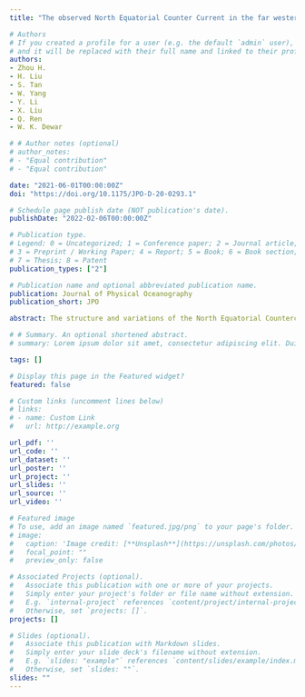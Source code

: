 ```yaml
---
title: "The observed North Equatorial Counter Current in the far western Pacific Ocean during the 2014-2016 El Niño"

# Authors
# If you created a profile for a user (e.g. the default `admin` user), write the username (folder name) here 
# and it will be replaced with their full name and linked to their profile.
authors:
- Zhou H.
- H. Liu
- S. Tan
- W. Yang
- Y. Li
- X. Liu
- Q. Ren
- W. K. Dewar

# # Author notes (optional)
# author_notes:
# - "Equal contribution"
# - "Equal contribution"

date: "2021-06-01T00:00:00Z"
doi: "https://doi.org/10.1175/JPO-D-20-0293.1"

# Schedule page publish date (NOT publication's date).
publishDate: "2022-02-06T00:00:00Z"

# Publication type.
# Legend: 0 = Uncategorized; 1 = Conference paper; 2 = Journal article;
# 3 = Preprint / Working Paper; 4 = Report; 5 = Book; 6 = Book section;
# 7 = Thesis; 8 = Patent
publication_types: ["2"]

# Publication name and optional abbreviated publication name.
publication: Journal of Physical Oceanography
publication_short: JPO

abstract: The structure and variations of the North Equatorial Countercurrent (NECC) in the far western Pacific Ocean during 2014–16 are investigated using repeated in situ hydrographic data, altimeter data, Argo data, and reanalysis data. The NECC shifted ~1° southward and intensified significantly with its transport exceeding 40 Sv (1 Sv ≡ 106 m3 s−1), nearly double its climatology value, during the developing phase of the 2015/16 El Niño event. Observations show that the 2015/16 El Niño exerted a comparable impact on the NECC with that of the extreme 1997/98 El Niño in the far western Pacific Ocean. Baroclinic instability provided the primary energy source for the eddy kinetic energy (EKE) in the 2015/16 El Niño, which differs from the traditional understanding of the energy source of EKE as barotropic instability in low-latitude ocean. The enhanced vertical shear and the reduced density jump between the NECC layer and the North Equatorial Subsurface Current (NESC) layer renders the NECC–NESC system baroclinically unstable in the western Pacific Ocean during El Niño developing phase. The eddy–mean flow interactions here are diverse associated with various states of El Niño–Southern Oscillation (ENSO).

# # Summary. An optional shortened abstract.
# summary: Lorem ipsum dolor sit amet, consectetur adipiscing elit. Duis posuere tellus ac convallis placerat. Proin tincidunt magna sed ex sollicitudin condimentum.

tags: []

# Display this page in the Featured widget?
featured: false

# Custom links (uncomment lines below)
# links:
# - name: Custom Link
#   url: http://example.org

url_pdf: ''
url_code: ''
url_dataset: ''
url_poster: ''
url_project: ''
url_slides: ''
url_source: ''
url_video: ''

# Featured image
# To use, add an image named `featured.jpg/png` to your page's folder. 
# image:
#   caption: 'Image credit: [**Unsplash**](https://unsplash.com/photos/pLCdAaMFLTE)'
#   focal_point: ""
#   preview_only: false

# Associated Projects (optional).
#   Associate this publication with one or more of your projects.
#   Simply enter your project's folder or file name without extension.
#   E.g. `internal-project` references `content/project/internal-project/index.md`.
#   Otherwise, set `projects: []`.
projects: []

# Slides (optional).
#   Associate this publication with Markdown slides.
#   Simply enter your slide deck's filename without extension.
#   E.g. `slides: "example"` references `content/slides/example/index.md`.
#   Otherwise, set `slides: ""`.
slides: ""
---
```


<!-- {{% callout note %}}
Click the *Cite* button above to demo the feature to enable visitors to import publication metadata into their reference management software.
{{% /callout %}}

{{% callout note %}}
Create your slides in Markdown - click the *Slides* button to check out the example.
{{% /callout %}}

Supplementary notes can be added here, including [code, math, and images](https://wowchemy.com/docs/writing-markdown-latex/). -->

